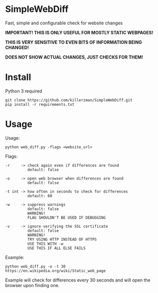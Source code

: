 ﻿# SimpleWebDiff

Fast, simple and configurable check for website changes

**IMPORTANT! THIS IS ONLY USEFUL FOR MOSTLY STATIC WEBPAGES!**

**THIS IS VERY SENSITIVE TO EVEN BITS OF INFORMATION BEING CHANGED!**

**DOES NOT SHOW ACTUAL CHANGES, JUST CHECKS FOR THEM!**

# Install
Python 3 required

    git clone https://github.com/killerzman/SimpleWebDiff.git
    pip install -r requirements.txt

# Usage
Usage:

    python web_diff.py -flags <website_url>

Flags:

    -r     -> check again even if differences are found
              default: false
              
    -o     -> open web browser when differences are found
              default: false
              
    -t int -> how often in seconds to check for differences
              default: 60
              
    -w     -> suppress warnings
              default: false
              WARNING!
              FLAG SHOULDN'T BE USED IF DEBUGGING
              
    -v     -> ignore verifying the SSL certificate
              default: false
              WARNING!
              TRY USING HTTP INSTEAD OF HTTPS
              USE THIS WITH -w
              USE THIS IF ALL ELSE FAILS

Example:

    python web_diff.py -o -t 30 https://en.wikipedia.org/wiki/Static_web_page
Example will check for differences every 30 seconds and will open the browser upon finding one.

